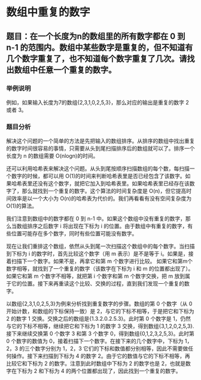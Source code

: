 # 数组中重复的数字

## 题目：在一个长度为n的数组里的所有数字都在 0 到 n-1 的范围内。数组中某些数字是重复的，但不知道有几个数字重复了，也不知道每个数字重复了几次。请找出数组中任意一个重复的数字。

### 举例说明

例如，如果输入长度为7的数组{2,3,1,0,2,5,3}，那么对应的输出是重复的数字 2 或者 3。

### 题目分析

解决这个问题的一个简单的方法是先把输入的数组排序。从排序的数组中找出重复的数字时间很容易的事情，只需要从头到尾扫描排序后的数组就可以了。排序一个长度为 n 的数组需要 O(nlogn)的时间。

还可以利用哈希表来解决这个问题。从头到尾按顺序扫描数组的每个数，每扫描一个数字的时候，都可以用 O(1)的时间来判断哈希表里是否已经包含了该数字。如果哈希表里还没有这个数字，就把它加入到哈希表里。如果哈希表里已经存在该数字了，那么就找到一个重复的数字。这个算法的时间复杂度是 O(n)，但它提高时间效率是以一个大小为 O(n)的哈希表为代价的。我们再看看有没有空间复杂度为 O(1)的算法。

我们注意到数组中的数字都在 0 到 n-1 中。如果这个数组中没有重复的数字，那么当数组排序之后数字 i 将出现在下标为 i 的位置。由于数组中有重复的数字，有些位置可能存在多个数字，同时有些位置可能没有数字。

现在让我们重排这个数组，依然从头到尾一次扫描这个数组中的每个数字。当扫描到下标为 i 的数字时，首先比较这个数字（用 m 表示）是不是等于 i。如果是，接着扫描下一个数字。如果不是，再拿它和第 m 个数字进行比较。 如果它和第m个数字相等，就找到了一个重复的数字（该数字在下标为 i 和 m 的位置都出现了）。如果它和第 m 个数字不相等，就把第 i 个数字和第 m 个数字交换，把 m 放到属于它的位置。接下来再重读这个比较、交换的过程，直到我们发现一个重复的数字。

以数组{2,3,1,0,2,5,3}为例来分析找到重复数字的步骤。数组的第 0 个数字（从 0 开始计数，和数组的下标保持一致）是 2，与它的下标不相等，于是把它和下标为 2 的数字 1 交换。交换之后的数组是{1.3.2.0.2.5.3}。此时第 0 个数字是 1，仍然与它的下标不相等，继续把它和下标为 1 的数字 3 交换，得到数组{3,1,2,0,2,5,3}.接下来继续交换第 0 个数字 3 和第 3 个数字 0，得到数组{0,1,2,3,2,5,3}。此时第 0 个数字的数值为 0，接着扫描下一个数字。在接下来的几个数字中，下标为 1，2，3 的三个数字分别为 1，2，3 它们的下标和数值都分别相等，因此不需要做任何操作。接下来扫描到下标为 4 的数字 2。由于它的数值与它的下标不相等，再比较它和下标为 2 的数字。注意到此时数组中下标为 2 的数字也是 2，也就是数字在下标为 2 和下标为 4 的两个位置都出现了，因此找到一个重复的数字。